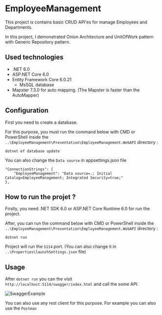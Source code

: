 # EmployeeManagement

This project is contains basic CRUD API'es for manage Employees and Departments.

In this project, I demonstrated Onion Architecture and UnitOfWork pattern with Generic Repository pattern.

## Used technologies
- .NET 6.0
- ASP.NET Core 6.0
- Entity Framework Core 6.0.21
  - MsSQL database
- Mapster 7.3.0 for auto mapping. (The Mapster is faster than the AutoMapper)

## Configuration

First you need to create a database.

For this purpose, you must run the command below with CMD or PowerShell inside the ```..\EmployeeManagement\Presentation\EmployeeManagement.WebAPI``` directory :

```
dotnet ef database update
```

You can also change the ```Data source``` in appsettings.json file

```
"ConnectionStrings": {
    "EmployeeManagement": "Data source=.; Initial Catalog=EmployeeManagement; Integrated Security=true;"
},
```

## How to run the projet ?

Firstly, you need .NET SDK 6.0 or ASP.NET Core Runtime 6.0 for run the project.

After, you can run the command below with CMD or PowerShell inside the ```..\EmployeeManagement\Presentation\EmployeeManagement.WebAPI``` directory :

```dotnet run``` 

Project will run the ``5114`` port. (You can also change it in ```..\Properties\launchSettings.json``` file)

## Usage

After ```dotnet run``` you can the visit ```http://localhost:5114/swagger/index.html``` and call the some API.

![SwaggerExample](Presentation/EmployeeManagement.WebAPI/wwwroot/SwaggerExample.png)


You can also use any rest client for this purpose. For example you can also use the `Postman`

